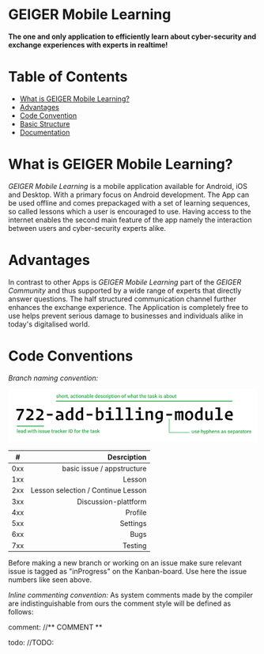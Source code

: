 # GEIGER Mobile Learning

**The one and only application to efficiently learn about cyber-security and exchange experiences with experts in realtime!**

# Table of Contents
- [What is GEIGER Mobile Learning?](#what-is-geiger-mobile-learning)
- [Advantages](#advantages)
- [Code Convention](#code-conventions)
- [Basic Structure](#basic-structure)
- [Documentation](#documentation)

# What is GEIGER Mobile Learning?
*GEIGER Mobile Learning* is a mobile application available for Android, iOS and Desktop. 
With a primary focus on Android development. The App can be used offline and comes prepackaged with a set of learning sequences, so called lessons which a user is encouraged to use.
Having access to the internet enables the second main feature of the app namely the interaction between users and cyber-security experts alike.

# Advantages
In contrast to other Apps is *GEIGER Mobile Learning* part of the *GEIGER Community* and thus supported by a wide range of experts that directly answer questions.
The half structured communication channel further enhances the exchange experience. The Application is completely free to use helps prevent serious damage to businesses and individuals alike in today's digitalised world.

# Code Conventions
*Branch naming convention:*

![Alt text](./docs/img/convention.png?raw=true "Title")

| #   | Desrciption |
| ------------- | -----:|
| 0xx | basic issue / appstructure |
| 1xx | Lesson |
| 2xx | Lesson selection / Continue Lesson |
| 3xx | Discussion-plattform |
| 4xx | Profile |
| 5xx | Settings |
| 6xx | Bugs |
| 7xx | Testing |

Before making a new branch or working on an issue make sure relevant issue is tagged as "inProgress" on the Kanban-board. Use here the issue numbers like seen above.

*Inline commenting convention:*
As system comments made by the compiler are indistinguishable from ours the comment style will be defined as follows:

comment:  //\*\* COMMENT \*\*

todo:     //TODO:
